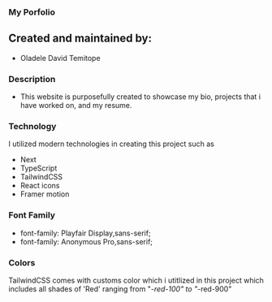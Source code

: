 ### My Porfolio

## Created and maintained by:
 - Oladele David Temitope

### Description
- This website is purposefully created to showcase my bio, projects that i have worked on, and my resume.

### Technology 
I utilized modern technologies in creating this project such as
- Next
- TypeScript
- TailwindCSS
- React icons
- Framer motion

### Font Family
- font-family: Playfair Display,sans-serif;
- font-family: Anonymous Pro,sans-serif;

### Colors
TailwindCSS comes with customs color which i utitlized in this project which includes all shades of 'Red' ranging from "*-red-100"  to "*-red-900"




